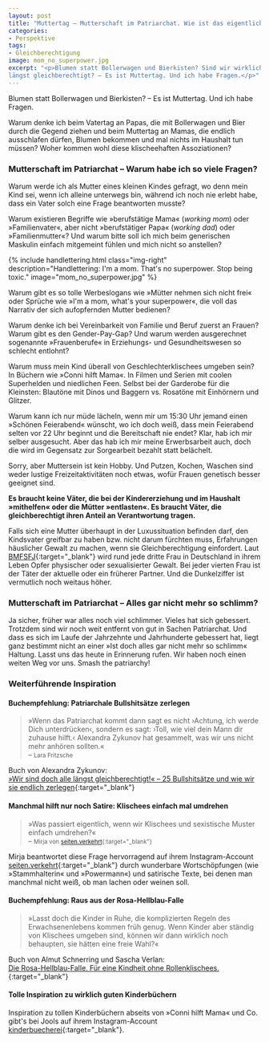 ```yaml
---
layout: post
title: "Muttertag – Mutterschaft im Patriarchat. Wie ist das eigentlich so mit der Gleichberechtigung?"
categories:
- Perspektive
tags:
- Gleichberechtigung
image: mom_no_superpower.jpg
excerpt: "<p>Blumen statt Bollerwagen und Bierkisten? Sind wir wirklich schon
längst gleichberechtigt? – Es ist Muttertag. Und ich habe Fragen.</p>"
---
```


Blumen statt Bollerwagen und Bierkisten? – Es ist Muttertag. Und ich habe
Fragen.

Warum denke ich beim Vatertag an Papas, die mit Bollerwagen und Bier durch die
Gegend ziehen und beim Muttertag an Mamas, die endlich ausschlafen dürfen,
Blumen bekommen und mal nichts im Haushalt tun müssen? Woher kommen wohl diese
klischeehaften Assoziationen?

### Mutterschaft im Patriarchat – Warum habe ich so viele Fragen?

Warum werde ich als Mutter eines kleinen Kindes gefragt, wo denn mein Kind sei,
wenn ich alleine unterwegs bin, während ich noch nie erlebt habe, dass ein Vater
solch eine Frage beantworten musste?

Warum existieren Begriffe wie »berufstätige Mama« (_working mom_) oder
»Familienvater«, aber nicht »berufstätiger Papa« (_working dad_) oder
»Familienmutter«? Und warum bitte soll ich mich beim generischen Maskulin
einfach mitgemeint fühlen und mich nicht so anstellen?

{% include handlettering.html
class="img-right"
description="Handlettering: I'm a mom. That's no superpower. Stop being toxic."
image="mom_no_superpower.jpg"
%}

Warum gibt es so tolle Werbeslogans wie »Mütter nehmen sich nicht frei« oder
Sprüche wie »I'm a mom, what's your superpower«, die voll das Narrativ der sich
aufopfernden Mutter bedienen?

Warum denke ich bei Vereinbarkeit von Familie und Beruf zuerst an Frauen? Warum
gibt es den Gender-Pay-Gap? Und warum werden ausgerechnet sogenannte
»Frauenberufe« in Erziehungs- und Gesundheitswesen so schlecht entlohnt?

Warum muss mein Kind überall von Geschlechterklischees umgeben sein? In Büchern
wie »Conni hilft Mama«. In Filmen und Serien mit coolen Superhelden und
niedlichen Feen. Selbst bei der Garderobe für die Kleinsten: Blautöne mit Dinos
und Baggern vs. Rosatöne mit Einhörnern und Glitzer.

Warum kann ich nur müde lächeln, wenn mir um 15:30 Uhr jemand einen »Schönen
Feierabend« wünscht, wo ich doch weiß, dass mein Feierabend selten vor 22 Uhr
beginnt und die Bereitschaft nie endet? Klar, hab ich mir selber ausgesucht.
Aber das hab ich mir meine Erwerbsarbeit auch, doch die wird im Gegensatz zur
Sorgearbeit bezahlt statt belächelt.

Sorry, aber Muttersein ist kein Hobby. Und Putzen, Kochen, Waschen sind weder
lustige Freizeitaktivitäten noch etwas, wofür Frauen genetisch besser geeignet
sind.

**Es braucht keine Väter, die bei der Kindererziehung und im Haushalt
»mithelfen« oder die Mütter »entlasten«. Es braucht Väter, die gleichberechtigt
ihren Anteil an Verantwortung tragen.**

Falls sich eine Mutter überhaupt in der Luxussituation befinden darf, den
Kindsvater greifbar zu haben bzw. nicht darum fürchten muss, Erfahrungen
häuslicher Gewalt zu machen, wenn sie Gleichberechtigung einfordert.
Laut [BMFSFJ](https://www.bmfsfj.de/bmfsfj/themen/gleichstellung/frauen-vor-gewalt-schuetzen/haeusliche-gewalt/formen-der-gewalt-erkennen-80642){:target="\_blank"}
wird rund jede dritte Frau in Deutschland in ihrem Leben Opfer physischer oder
sexualisierter Gewalt. Bei jeder vierten Frau ist der Täter der aktuelle oder
ein früherer Partner. Und die Dunkelziffer ist vermutlich noch weitaus höher.

### Mutterschaft im Patriarchat – Alles gar nicht mehr so schlimm?

Ja sicher, früher war alles noch viel schlimmer. Vieles hat sich gebessert.
Trotzdem sind wir noch weit entfernt von gut in Sachen Patriarchat. Und dass es
sich im Laufe der Jahrzehnte und Jahrhunderte gebessert hat, liegt ganz bestimmt
nicht an einer »Ist doch alles gar nicht mehr so schlimm« Haltung. Lasst uns das
heute in Erinnerung rufen. Wir haben noch einen weiten Weg vor uns. Smash the
patriarchy!

### Weiterführende Inspiration

#### Buchempfehlung: Patriarchale Bullshitsätze zerlegen

>»Wenn das Patriarchat kommt dann sagt es nicht  ›Achtung, ich werde Dich
> unterdrücken‹, sondern es sagt: ›Toll, wie viel dein Mann dir zuhause hilft.‹
> Alexandra Zykunov hat gesammelt, was wir uns nicht mehr anhören sollten.«<br/>
– <small>Lara Fritzsche</small>

Buch von Alexandra Zykunov:<br/>
[»Wir sind doch alle längst gleichberechtigt!« – 25 Bullshitsätze und wie wir sie endlich zerlegen](https://www.ullstein-buchverlage.de/nc/buch/details/wir-sind-doch-alle-laengst-gleichberechtigt-9783843726269.html){:target="\_blank"}

#### Manchmal hilft nur noch Satire: Klischees einfach mal umdrehen

>»Was passiert eigentlich, wenn wir Klischees und sexistische Muster einfach umdrehen?«<br/>
– <small>Mirja von [seiten.verkehrt](https://www.instagram.com/seiten.verkehrt/){:target="\_blank"}</small>

Mirja beantwortet diese Frage hervorragend auf ihrem Instagram-Account
[seiten.verkehrt](https://www.instagram.com/seiten.verkehrt/){:target="\_blank"}
durch wunderbare Wortschöpfungen (wie »Stammhalterin« und »Powermann«) und
satirische Texte, bei denen man manchmal nicht weiß, ob man lachen oder weinen
soll.

#### Buchempfehlung: Raus aus der Rosa-Hellblau-Falle

>»Lasst doch die Kinder in Ruhe, die komplizierten Regeln des Erwachsenenlebens
kommen früh genug. Wenn Kinder aber ständig von Klischees umgeben sind, können
wir dann wirklich noch behaupten, sie hätten eine freie Wahl?«

Buch von Almut Schnerring und Sascha Verlan:<br/>
[Die Rosa-Hellblau-Falle. Für eine Kindheit ohne Rollenklischees.](https://rosa-hellblau-falle.de/rosa-hellblau-falle/){:target="\_blank"}

#### Tolle Inspiration zu wirklich guten Kinderbüchern

Inspiration zu tollen Kinderbüchern abseits von »Conni hilft Mama« und Co.
gibt's bei Jools auf ihrem Instagram-Account
[kinderbuecherei](https://www.instagram.com/kinderbuecherei/){:target="\_blank"}.
